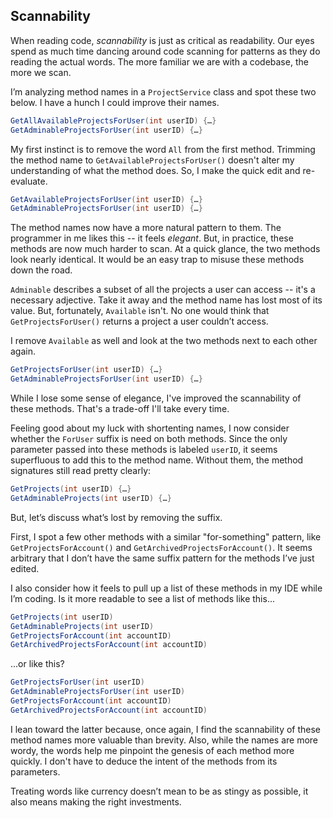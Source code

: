 
## Scannability

When reading code, _scannability_ is just as critical as readability. Our eyes spend as much time dancing around code scanning for patterns as they do reading the actual words. The more familiar we are with a codebase, the more we scan. 

I’m analyzing method names in a `ProjectService` class and spot these two below. I have a hunch I could improve their names.

```C#
GetAllAvailableProjectsForUser(int userID) {…}
GetAdminableProjectsForUser(int userID) {…}
```

My first instinct is to remove the word `All` from the first method. Trimming the method name to `GetAvailableProjectsForUser()` doesn't alter my understanding of what the method does. So, I make the quick edit and re-evaluate.

```C#
GetAvailableProjectsForUser(int userID) {…}
GetAdminableProjectsForUser(int userID) {…}
```

The method names now have a more natural pattern to them. The programmer in me likes this -- it feels _elegant_. But, in practice, these methods are now much harder to scan. At a quick glance, the two methods look nearly identical. It would be an easy trap to misuse these methods down the road. 

`Adminable` describes a subset of all the projects a user can access -- it's a necessary adjective. Take it away and the method name has lost most of its value. But, fortunately, `Available` isn't. No one would think that `GetProjectsForUser()` returns a project a user couldn’t access. 

I remove `Available` as well and look at the two methods next to each other again. 

```C#
GetProjectsForUser(int userID) {…}
GetAdminableProjectsForUser(int userID) {…}
```

While I lose some sense of elegance, I've improved the scannability of these methods. That's a trade-off I'll take every time.

Feeling good about my luck with shortenting names, I now consider whether the `ForUser` suffix is need on both methods. Since the only parameter passed into these methods is labeled `userID`, it seems superfluous to add this to the method name. Without them, the method signatures still read pretty clearly:

```C#
GetProjects(int userID) {…}
GetAdminableProjects(int userID) {…}
```
But, let’s discuss what’s lost by removing the suffix.

First, I spot a few other methods with a similar "for-something" pattern, like `GetProjectsForAccount()` and `GetArchivedProjectsForAccount()`.  It seems arbitrary that I don’t have the same suffix pattern for the methods I’ve just edited.

I also consider how it feels to pull up a list of these methods in my IDE while I’m coding. Is it more readable to see a list of methods like this...

```C#
GetProjects(int userID)
GetAdminableProjects(int userID)
GetProjectsForAccount(int accountID)
GetArchivedProjectsForAccount(int accountID)
```

...or like this?

```C#
GetProjectsForUser(int userID)
GetAdminableProjectsForUser(int userID)
GetProjectsForAccount(int accountID)
GetArchivedProjectsForAccount(int accountID)
```

I lean toward the latter because, once again, I find the scannability of these method names more valuable than brevity. Also, while the names are more wordy, the words help me pinpoint the genesis of each method more quickly. I don't have to deduce the intent of the methods from its parameters.

Treating words like currency doesn’t mean to be as stingy as possible, it also means making the right investments. 
